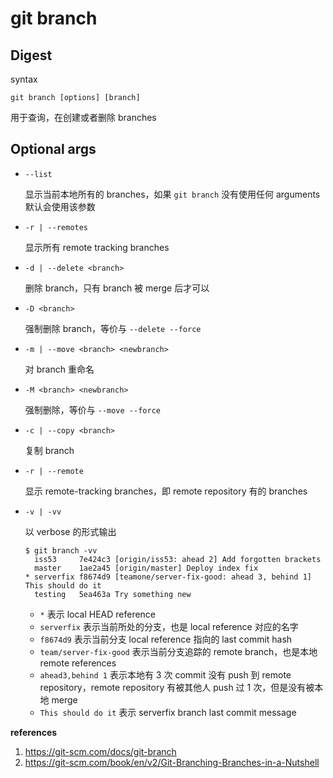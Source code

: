 # git branch

## Digest

syntax

```
git branch [options] [branch]
```

用于查询，在创建或者删除 branches

## Optional args

- `--list`

  显示当前本地所有的 branches，如果 `git branch` 没有使用任何 arguments 默认会使用该参数


- `-r | --remotes`

  显示所有 remote tracking branches

- `-d | --delete <branch>`

  删除 branch，只有 branch 被 merge 后才可以

- `-D <branch>`

  强制删除 branch，等价与 `--delete --force`

- `-m | --move <branch> <newbranch>`

  对 branch 重命名

- `-M <branch> <newbranch>`

  强制删除，等价与 `--move --force`

- `-c | --copy <branch>`

  复制 branch

- `-r | --remote`

  显示 remote-tracking branches，即 remote repository 有的 branches

- `-v | -vv`

  以 verbose 的形式输出
  
  ```
  $ git branch -vv
    iss53     7e424c3 [origin/iss53: ahead 2] Add forgotten brackets
    master    1ae2a45 [origin/master] Deploy index fix
  * serverfix f8674d9 [teamone/server-fix-good: ahead 3, behind 1] This should do it
    testing   5ea463a Try something new
  ```
  
  - `*` 表示 local HEAD reference
  - `serverfix` 表示当前所处的分支，也是 local reference 对应的名字
  - `f8674d9` 表示当前分支 local reference 指向的 last commit hash
  - `team/server-fix-good` 表示当前分支追踪的 remote branch，也是本地 remote references
  - `ahead3,behind 1` 表示本地有 3 次 commit 没有 push 到 remote repository，remote repository 有被其他人 push 过 1 次，但是没有被本地 merge
  - `This should do it` 表示 serverfix branch last commit message

**references**

1. https://git-scm.com/docs/git-branch
2. https://git-scm.com/book/en/v2/Git-Branching-Branches-in-a-Nutshell
